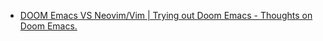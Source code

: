 - [DOOM Emacs VS Neovim/Vim | Trying out Doom Emacs - Thoughts on Doom Emacs.](https://youtu.be/qvlNv16n6tM)
